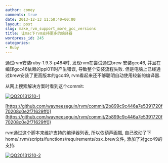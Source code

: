 ```yaml
---
author: coney
comments: true
date: 2013-12-13 11:50:40+00:00
layout: post
slug: make_rvm_support_more_gcc_versions
title: 让mac下rvm支持更多的编译器
wordpress_id: 245
categories:
- Ruby
---
```


通过rvm安装ruby-1.9.3-p484时, 发现rvm在尝试通过brew 安装gcc46, 并且在编译gcc46依赖的ppl011时产生错误, 导致整个安装流程失败. 但是电脑上已经通过brew安装了更高版本的gcc49, rvm看起来还不够聪明自动使用较新的编译器.

从网上搜索解决方案时看到这个commit:

[![QQ20131210-1](http://coney.lemonconey.com/wp-content/uploads/2013/12/QQ20131210-1.png)](http://coney.lemonconey.com/2013/12/make_rvm_support_more_gcc_versions/qq20131210-1/)

[https://github.com/wayneeseguin/rvm/commit/2b899c9c446a7e5391720f70208c0e2f71629ff0](https://github.com/wayneeseguin/rvm/commit/2b899c9c446a7e5391720f70208c0e2f71629ff0)

rvm通过这个脚本来维护支持的编译器列表, 所以依葫芦画瓢, 自己改动了下home/.rvm/scripts/functions/requirements/osx_brew文件, 添加了对gcc49的支持:

[![QQ20131210-2](http://coney.lemonconey.com/wp-content/uploads/2013/12/QQ20131210-2.png)](http://coney.lemonconey.com/2013/12/make_rvm_support_more_gcc_versions/qq20131210-2/)
